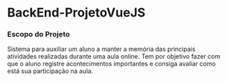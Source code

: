 # BackEnd-ProjetoVueJS

### Escopo do Projeto
Sistema para auxiliar um aluno a manter a memória das principais atividades realizadas durante uma aula online.
Tem por objetivo fazer com que o aluno registre acontecimentos importantes e consiga avaliar como está sua participação na aula.
